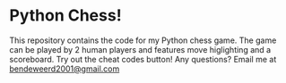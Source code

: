 # Python Chess!
This repository contains the code for my Python chess game.  The game can be played by 2 human players and features move higlighting and a scoreboard.
Try out the cheat codes button!
Any questions? Email me at bendeweerd2001@gmail.com
